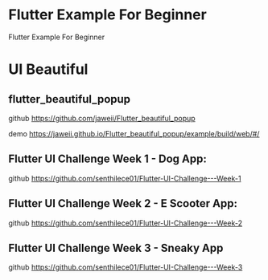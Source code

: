 # Flutter Example For Beginner
Flutter Example For Beginner

# UI Beautiful

## flutter_beautiful_popup
github https://github.com/jaweii/Flutter_beautiful_popup

demo https://jaweii.github.io/Flutter_beautiful_popup/example/build/web/#/

## Flutter UI Challenge Week 1 - Dog App:
github https://github.com/senthilece01/Flutter-UI-Challenge---Week-1

## Flutter UI Challenge Week 2 - E Scooter App:
github https://github.com/senthilece01/Flutter-UI-Challenge---Week-2

## Flutter UI Challenge Week 3 - Sneaky App
github https://github.com/senthilece01/Flutter-UI-Challenge---Week-3
